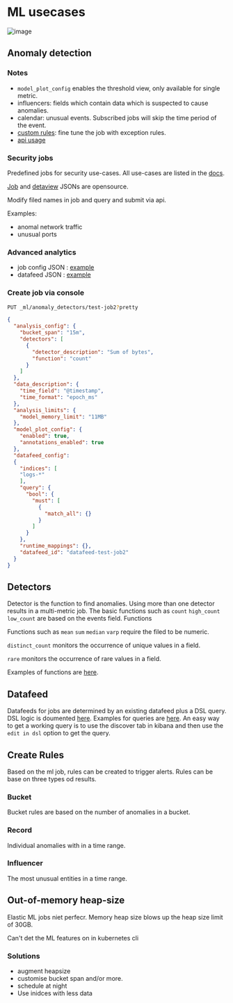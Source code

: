 # ML usecases

![image](https://github.com/3lLobo/elasticMl/assets/25290565/cfa1ab65-a7ab-4a29-a0c0-d189f0632d46)

## Anomaly detection

### Notes

- `model_plot_config` enables the threshold view, only available for single metric.
- influencers: fields which contain data which is suspected to cause anomalies.
- calendar: unusual events. Subscribed jobs will skip the time period of the event.
- [custom rules](https://www.elastic.co/guide/en/machine-learning/8.8/ml-configuring-detector-custom-rules.html): fine tune the job with exception rules.
- [api usage](https://www.elastic.co/guide/en/elasticsearch/reference/8.8/ml-ad-apis.html)


### Security jobs

Predefined jobs for security use-cases.
All use-cases are listed in the [docs](https://www.elastic.co/guide/en/security/8.8/prebuilt-ml-jobs.html).

[Job](https://github.com/elastic/kibana/blob/8.8/x-pack/plugins/ml/server/models/data_recognizer/modules/security_linux/ml/v3_linux_anomalous_network_port_activity.json) and [detaview](https://github.com/elastic/kibana/blob/8.8/x-pack/plugins/ml/server/models/data_recognizer/modules/security_linux/ml/datafeed_v3_linux_anomalous_network_activity.json) JSONs are opensource.

Modify filed names in job and query and submit via api.


Examples:
- anomal network traffic
- unusual ports



### Advanced analytics

- job config JSON : [example](./res/job_config.json)
- datafeed JSON : [example](./res/datafeed_config.json)


### Create job via console

```bash
PUT _ml/anomaly_detectors/test-job2?pretty
```

```json
{
  "analysis_config": {
    "bucket_span": "15m",
    "detectors": [
      {
        "detector_description": "Sum of bytes",
        "function": "count"
      }
    ]
  },
  "data_description": {
    "time_field": "@timestamp",
    "time_format": "epoch_ms"
  },
  "analysis_limits": {
    "model_memory_limit": "11MB"
  },
  "model_plot_config": {
    "enabled": true,
    "annotations_enabled": true
  },
  "datafeed_config":
  {
    "indices": [
    "logs-*"
    ],
    "query": {
      "bool": {
        "must": [
          {
            "match_all": {}
          }
        ]
      }
    },
    "runtime_mappings": {},
    "datafeed_id": "datafeed-test-job2"
  }
}
```


## Detectors

Detector is the function to find anomalies. Using more than one detector results in a multi-metric job. 
The basic functions such as `count` `high_count` `low_count` are based on the events field.
Functions 

Functions such as `mean` `sum` `median` `varp` require the filed to be numeric.

`distinct_count` monitors the occurrence of unique values in a field.

`rare` monitors the occurrence of rare values in a field.

Examples of functions are [here](./detectors.json).


## Datafeed

Datafeeds for jobs are determined by an existing datafeed plus a DSL query.
DSL logic is doumented [here](https://www.elastic.co/guide/en/elasticsearch/reference/8.8/query-dsl.html).
Examples for queries are [here](./dsl_queries.json).
An easy way to get a working query is to use the discover tab in kibana and then use the `edit in dsl` option to get the query.


## Create Rules

Based on the ml job, rules can be created to trigger alerts.
Rules can be base on three types od results.

### Bucket

Bucket rules are based on the number of anomalies in a bucket.

### Record

Individual anomalies with in a time range.

### Influencer

The most unusual entities in a time range.


## Out-of-memory heap-size

Elastic ML jobs niet perfecr. Memory heap size blows up the heap size limit of 30GB.

Can't det the ML features on in kubernetes cli

### Solutions

- augment heapsize
- customise bucket span and/or more.
- schedule at night
- Use inidces with less data

